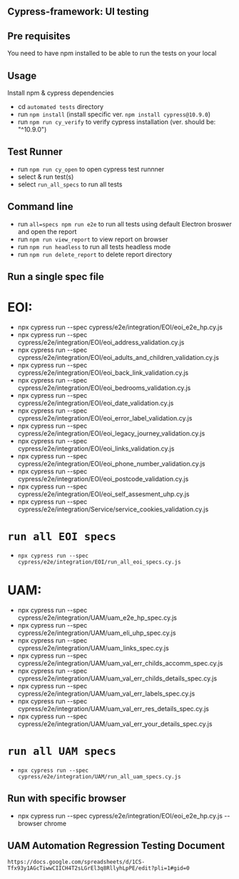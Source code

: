 ## Cypress-framework: UI testing

## Pre requisites
You need to have npm installed to be able to run the tests on your local

## Usage
Install npm & cypress dependencies
- cd `automated tests` directory
- run `npm install` (install specific ver. `npm install cypress@10.9.0`)
- run `npm run cy_verify` to verify cypress installation (ver. should be: "^10.9.0")

## Test Runner
- run `npm run cy_open` to open cypress test runnner
- select & run test(s)
- select `run_all_specs` to run all tests

## Command line
- run `all=specs npm run e2e` to run all tests using default Electron broswer and open the report
- run `npm run view_report` to view report on browser
- run `npm run headless` to run all tests headless mode
- run `npm run delete_report` to delete report directory

## Run a single spec file
# EOI:
- npx cypress run --spec cypress/e2e/integration/EOI/eoi_e2e_hp.cy.js
- npx cypress run --spec cypress/e2e/integration/EOI/eoi_address_validation.cy.js
- npx cypress run --spec cypress/e2e/integration/EOI/eoi_adults_and_children_validation.cy.js
- npx cypress run --spec cypress/e2e/integration/EOI/eoi_back_link_validation.cy.js
- npx cypress run --spec cypress/e2e/integration/EOI/eoi_bedrooms_validation.cy.js
- npx cypress run --spec cypress/e2e/integration/EOI/eoi_date_validation.cy.js
- npx cypress run --spec cypress/e2e/integration/EOI/eoi_error_label_validation.cy.js
- npx cypress run --spec cypress/e2e/integration/EOI/eoi_legacy_journey_validation.cy.js
- npx cypress run --spec cypress/e2e/integration/EOI/eoi_links_validation.cy.js
- npx cypress run --spec cypress/e2e/integration/EOI/eoi_phone_number_validation.cy.js
- npx cypress run --spec cypress/e2e/integration/EOI/eoi_postcode_validation.cy.js
- npx cypress run --spec cypress/e2e/integration/EOI/eoi_self_assesment_uhp.cy.js
- npx cypress run --spec cypress/e2e/integration/Service/service_cookies_validation.cy.js
# `run all EOI specs`
- `npx cypress run --spec cypress/e2e/integration/EOI/run_all_eoi_specs.cy.js`

# UAM: 
- npx cypress run --spec cypress/e2e/integration/UAM/uam_e2e_hp_spec.cy.js
- npx cypress run --spec cypress/e2e/integration/UAM/uam_eli_uhp_spec.cy.js
- npx cypress run --spec cypress/e2e/integration/UAM/uam_links_spec.cy.js
- npx cypress run --spec cypress/e2e/integration/UAM/uam_val_err_childs_accomm_spec.cy.js
- npx cypress run --spec cypress/e2e/integration/UAM/uam_val_err_childs_details_spec.cy.js
- npx cypress run --spec cypress/e2e/integration/UAM/uam_val_err_labels_spec.cy.js
- npx cypress run --spec cypress/e2e/integration/UAM/uam_val_err_res_details_spec.cy.js
- npx cypress run --spec cypress/e2e/integration/UAM/uam_val_err_your_details_spec.cy.js
# `run all UAM specs`
- `npx cypress run --spec cypress/e2e/integration/UAM/run_all_uam_specs.cy.js`   

## Run with specific browser
- npx cypress run --spec cypress/e2e/integration/EOI/eoi_e2e_hp.cy.js --browser chrome

## UAM Automation Regression Testing Document						
`https://docs.google.com/spreadsheets/d/1CS-Tfx93y1AGcTiwwCIICH4T2sLGrEl3q8RllyhLpPE/edit?pli=1#gid=0`